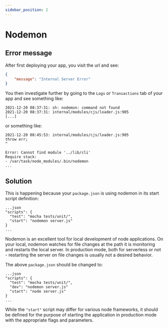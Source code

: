 ```yaml
---
sidebar_position: 2
---
```


# Nodemon

## Error message

After first deploying your app, you visit the url and see:
```json
{
    "message": "Internal Server Error"
}
```

You then investigate further by going to the `Logs` or `Transactions` tab of your app and see something like:

```
2021-12-20 08:37:31: sh: nodemon: command not found
2021-12-20 08:37:31: internal/modules/cjs/loader.js:905
[...]
```

or something like:
```
2021-12-20 08:45:53: internal/modules/cjs/loader.js:905
throw err;
^

Error: Cannot find module '../lib/cli'
Require stack:
- /var/task/node_modules/.bin/nodemon
...
```

## Solution
This is happening because your `package.json` is using nodemon in its start script definition:
```
...json
"scripts": {
  "test": "mocha tests/unit/",
  "start": "nodemon server.js"
}
...
```
Nodemon is an excellent tool for local development of node applications. On your local, nodemon watches for file changes at the path it is monitoring and restarts the local server. In production mode, both for serverless or not - restarting the server on file changes is usually not a desired behavior. 

The above `package.json` should be changed to:
```
...json
"scripts": {
  "test": "mocha tests/unit/",
  "dev": "nodemon server.js"
  "start": "node server.js"
}
...
```

While the `"start"` script may differ for various node frameworks, it should be defined for the purpose of starting the application in production mode with the appropriate flags and parameters.